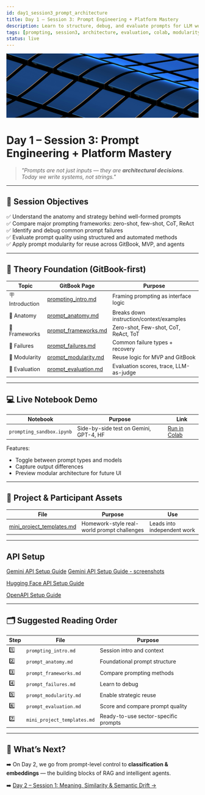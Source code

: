 ```yaml
---
id: day1_session3_prompt_architecture
title: Day 1 – Session 3: Prompt Engineering + Platform Mastery
description: Learn to structure, debug, and evaluate prompts for LLM workflows across Gemini, OpenAI, and Hugging Face
tags: [prompting, session3, architecture, evaluation, colab, modularity]
status: live
---
```

![fig_day1_header](../shared_assets/visuals/images/fig_day1_session3_header.png)

# Day 1 – Session 3: Prompt Engineering + Platform Mastery

> _"Prompts are not just inputs — they are **architectural decisions**. Today we write systems, not strings."_

---

## 🎯 Session Objectives

✅ Understand the anatomy and strategy behind well-formed prompts  
✅ Compare major prompting frameworks: zero-shot, few-shot, CoT, ReAct  
✅ Identify and debug common prompt failures  
✅ Evaluate prompt quality using structured and automated methods  
✅ Apply prompt modularity for reuse across GitBook, MVP, and agents  

---

## 🧠 Theory Foundation (GitBook-first)

| Topic | GitBook Page | Purpose |
|-------|--------------|---------|
| 🪧 Introduction | [prompting_intro.md](../docs/day1/prompting_intro.md) | Framing prompting as interface logic |
| 🧩 Anatomy | [prompt_anatomy.md](../docs/day1/prompt_anatomy.md) | Breaks down instruction/context/examples |
| 🔀 Frameworks | [prompt_frameworks.md](../docs/day1/prompt_frameworks.md) | Zero-shot, Few-shot, CoT, ReAct, ToT |
| 🧯 Failures | [prompt_failures.md](../docs/day1/prompt_failures.md) | Common failure types + recovery |
| 🧱 Modularity | [prompt_modularity.md](../docs/day1/prompt_modularity.md) | Reuse logic for MVP and GitBook |
| 🧪 Evaluation | [prompt_evaluation.md](../docs/day1/prompt_evaluation.md) | Evaluation scores, trace, LLM-as-judge |

---

## 💻 Live Notebook Demo

| Notebook | Purpose | Link |
|----------|---------|------|
| `prompting_sandbox.ipynb` | Side-by-side test on Gemini, GPT-4, HF | [Run in Colab](https://colab.research.google.com/github/MariaAise/test/blob/main/prompting_sandbox.ipynb) |

Features:
- Toggle between prompt types and models
- Capture output differences
- Preview modular architecture for future UI

---

## 🧪 Project & Participant Assets

| File | Purpose | Use |
|------|---------|-----|
| [mini_project_templates.md](day1/mini_project_templates.md) | Homework-style real-world prompt challenges | Leads into independent work |

---

## API Setup

[Gemini API Setup Guide](Gemini_API_Setup_Guide.md)
[Gemini API Setup Guide - screenshots](using_gemini_api_colab.md)

[Hugging Face API Setup Guide](huggingface_api_setup_colab.md)


[OpenAPI Setup Guide](openai_api_setup_colab.md)

---

## 🗂 Suggested Reading Order

| Step | File | Purpose |
|------|------|---------|
| 1️⃣ | `prompting_intro.md` | Session intro and context |
| 2️⃣ | `prompt_anatomy.md` | Foundational prompt structure |
| 3️⃣ | `prompt_frameworks.md` | Compare prompting methods |
| 4️⃣ | `prompt_failures.md` | Learn to debug |
| 5️⃣ | `prompt_modularity.md` | Enable strategic reuse |
| 6️⃣ | `prompt_evaluation.md` | Score and compare prompt quality |
| 7️⃣ | `mini_project_templates.md` | Ready-to-use sector-specific prompts |

---

## 🔮 What’s Next?

➡️ On Day 2, we go from prompt-level control to **classification & embeddings** — the building blocks of RAG and intelligent agents.

➡️ [Day 2 – Session 1: Meaning, Similarity & Semantic Drift →](day2s1_schedule.md)
